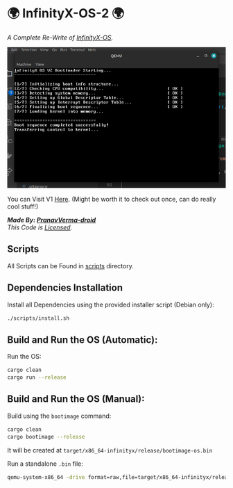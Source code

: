 # 🌍 InfinityX-OS-2 🌍
<i>A Complete Re-Write of [InfinityX-OS](https://github.com/PranavVerma-droid/InfinityX-OS).</i><br>

<img src="images/OS.png" width=600px>

You can Visit V1 [Here](https://github.com/PranavVerma-droid/InfinityX-OS). (Might be worth it to check out once, can do really cool stuff!)

<i><b>Made By: [PranavVerma-droid](https://pranavv.co.in)</b></i><br>
<i>This Code is [Licensed](LICENSE).</i>

## Scripts
All Scripts can be Found in [scripts](scripts) directory.

## Dependencies Installation
Install all Dependencies using the provided installer script (Debian only):
```bash
./scripts/install.sh
```
## Build and Run the OS (Automatic):
Run the OS:
```bash
cargo clean
cargo run --release
```

## Build and Run the OS (Manual):
Build using the `bootimage` command:
```bash
cargo clean
cargo bootimage --release
```
It will be created at `target/x86_64-infinityx/release/bootimage-os.bin`

Run a standalone `.bin` file:
```bash
qemu-system-x86_64 -drive format=raw,file=target/x86_64-infinityx/release/bootimage-os.bin
```
